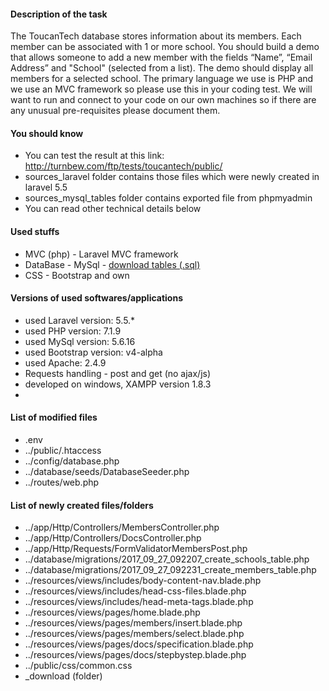 <h4>Description of the task</h4>
				<p>
					The ToucanTech database stores information about its members. Each member can be associated with 1 or more school. 
					You should build a demo that allows someone to add a new member with the fields “Name”, “Email Address” and "School" (selected from a list). The demo should display all members for a selected school.   
					The primary language we use is PHP and we use an MVC framework so please use this in your coding test.
					We will want to run and connect to your code on our own machines so if there are any unusual pre-requisites please document them.
				</p>
				
<h4>You should know</h4>
<ul>
	<li>You can test the result at this link: <a href="http://turnbew.com/ftp/tests/toucantech/public/" target="_blank">http://turnbew.com/ftp/tests/toucantech/public/</a></li>
	<li>sources_laravel folder contains those files which were newly created in laravel 5.5</li>
	<li>sources_mysql_tables folder contains exported file from phpmyadmin</li>
	<li>You can read other technical details below</li>
</ul>
        
<h4>Used stuffs</h4>
				<ul>
					<li>MVC (php) - Laravel MVC framework</li>
					<li>DataBase - MySql - <a href="http://turnbew.com/ftp/tests/toucantech/public/../_downloads/ttech_tables.zip">download tables (.sql)</a></li>
					<li>CSS - Bootstrap and own</li>
				</ul>
				<h4>Versions of used softwares/applications</h4>
				<ul>
					<li>used Laravel version: 5.5.*</li>
					<li>used PHP version: 7.1.9</li>
					<li>used MySql version: 5.6.16</li>
					<li>used Bootstrap version: v4-alpha</li>
					<li>used Apache: 2.4.9</li>
					<li>Requests handling - post and get (no ajax/js)</li>
					<li>developed on windows, XAMPP version 1.8.3<li>	
				</ul>
				<h4>List of modified files</h4>
				<ul>
					<li>.env</li>
					<li>../public/.htaccess</li>
					<li>../config/database.php</li>
					<li>../database/seeds/DatabaseSeeder.php</li>
					<li>../routes/web.php</li>
				</ul>
				<h4>List of newly created files/folders</h4>
				<ul>
					<li>../app/Http/Controllers/MembersController.php</li>
					<li>../app/Http/Controllers/DocsController.php</li>
					<li>../app/Http/Requests/FormValidatorMembersPost.php</li>
					<li>../database/migrations/2017_09_27_092207_create_schools_table.php</li>
					<li>../database/migrations/2017_09_27_092231_create_members_table.php</li>
					<li>../resources/views/includes/body-content-nav.blade.php</li>
					<li>../resources/views/includes/head-css-files.blade.php</li>
					<li>../resources/views/includes/head-meta-tags.blade.php</li>
					<li>../resources/views/pages/home.blade.php</li>
					<li>../resources/views/pages/members/insert.blade.php</li>
					<li>../resources/views/pages/members/select.blade.php</li>
					<li>../resources/views/pages/docs/specification.blade.php</li>
					<li>../resources/views/pages/docs/stepbystep.blade.php</li>
					<li>../public/css/common.css</li>
					<li>_download (folder)</li>
				</ul>
